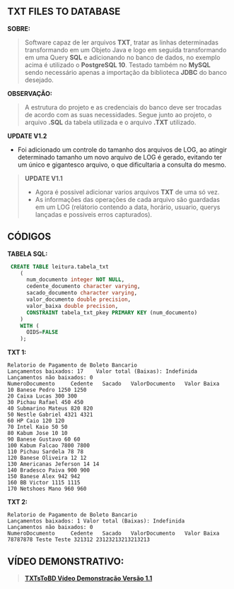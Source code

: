 ## TXT FILES TO DATABASE


**SOBRE:**

> Software capaz de ler arquivos **TXT**, tratar as linhas determinadas transformando em um Objeto Java e logo em seguida    transformando em
> uma Query **SQL** e adicionando no banco de dados, no exemplo acima é
> utilizado o **PostgreSQL 10**. Testado também no **MySQL** sendo necessário
> apenas a importação da biblioteca **JDBC** do banco desejado.

**OBSERVAÇÃO:**

> A estrutura do projeto e as credenciais do banco deve ser trocadas de
> acordo com as suas necessidades. Segue junto ao projeto, o arquivo
> **.SQL** da tabela utilizada e o arquivo **.TXT** utilizado.

**UPDATE V1.2**

  - Foi adicionado um controle do tamanho dos arquivos de LOG, ao atingir determinado tamanho um novo arquivo de LOG é gerado, 
 evitando ter um único e gigantesco arquivo, o que dificultaria a consulta do mesmo.

>**UPDATE V1.1**
>  - Agora é possivel adicionar varios arquivos **TXT** de uma só vez.
>  - As informações das operações de cada arquivo são guardadas em um LOG (relátorio contendo a data, horário, usuario, querys lançadas e possiveis erros capturados).

## CÓDIGOS

**TABELA SQL:**


```SQL
 CREATE TABLE leitura.tabela_txt
    (
      num_documento integer NOT NULL,
      cedente_documento character varying,
      sacado_documento character varying,
      valor_documento double precision,
      valor_baixa double precision,
      CONSTRAINT tabela_txt_pkey PRIMARY KEY (num_documento)
    )
    WITH (
      OIDS=FALSE
    );
```

**TXT 1:**

    Relatorio de Pagamento de Boleto Bancario
    Lançamentos baixados: 17	Valor total (Baixas): Indefinida
    Lançamentos não baixados: 0
    NumeroDocumento     Cedente   Sacado   ValorDocumento   Valor Baixa
    10 Banese Pedro 1250 1250
    20 Caixa Lucas 300 300
    30 Pichau Rafael 450 450
    40 Submarino Mateus 820 820
    50 Nestle Gabriel 4321 4321
    60 HP Caio 120 120
    70 Intel Kaio 50 50
    80 Kabum Jose 10 10
    90 Banese Gustavo 60 60
    100 Kabum Falcao 7800 7800
    110 Pichau Sardela 78 78
    120 Banese Oliveira 12 12
    130 Americanas Jeferson 14 14
    140 Bradesco Paiva 900 900
    150 Banese Alex 942 942
    160 BB Victor 1115 1115
    170 Netshoes Mano 960 960
    
**TXT 2:**

    Relatorio de Pagamento de Boleto Bancario
    Lançamentos baixados: 1 Valor total (Baixas): Indefinida
    Lançamentos não baixados: 0
    NumeroDocumento     Cedente   Sacado   ValorDocumento   Valor Baixa
    78787878 Teste Teste 321312 23123213213213213

## VÍDEO DEMONSTRATIVO:

>**[TXTsToBD Vídeo Demonstração Versão 1.1](https://www.youtube.com/watch?v=3gHM9sW4B20)**



